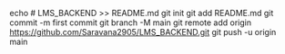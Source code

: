 echo # LMS_BACKEND >> README.md
git init
git add README.md
git commit -m first commit
git branch -M main
git remote add origin https://github.com/Saravana2905/LMS_BACKEND.git
git push -u origin main

